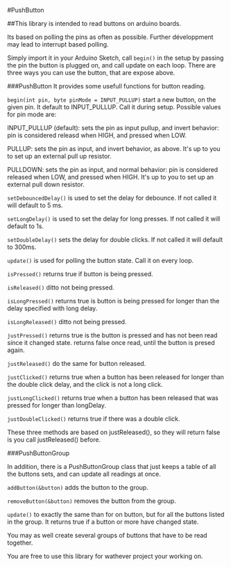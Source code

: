 #PushButton

##This library is intended to read buttons on arduino boards.

Its based on polling the pins as often as possible. Further développment may lead to interrupt based polling.

Simply import it in your Arduino Sketch, call `begin()` in the setup by passing the pin the button is plugged on, and call update on each loop. There are three ways you can use the button, that are expose above.

###PushButton
It provides some usefull functions for button reading.

`begin(int pin, byte pinMode = INPUT_PULLUP)` start a new button, on the given pin. It default to INPUT_PULLUP. Call it during setup. Possible values for pin mode are:

INPUT_PULLUP (default): sets the pin as input pullup, and invert behavior: pin is considered releasd when HIGH, and pressed when LOW.

PULLUP: sets the pin as input, and invert behavior, as above. It's up to you to set up an external pull up resistor.

PULLDOWN: sets the pin as input, and normal behavior: pin is considered released when LOW, and pressed when HIGH. It's up to you to set up an external pull down resistor.


`setDebouncedDelay()` is used to set the delay for debounce. If not called it will default to 5 ms.

`setLongDelay()` is used to set the delay for long presses. If not called it will default to 1s.

`setDoubleDelay()` sets the delay for double clicks. If not called it will default to 300ms.


`update()` is used for polling the button state. Call it on every loop.


`isPressed()` returns true if button is being pressed.

`isReleased()` ditto not being pressed.

`isLongPressed()` returns true is button is being pressed for longer than the delay specified with long delay.

`isLongReleased()` ditto not being pressed.



`justPressed()` returns true is the button is pressed and has not been read since it changed state. returns false once read, until the button is presed again.

`justReleased()` do the same for button released.


`justClicked()` returns true when a button has been released for longer than the double click delay, and the click is not a long click.

`justLongClicked()` returns true when a button has been released that was pressed for longer than longDelay.

`justDoubleClicked()` returns true if there was a double click.

These three methods are based on justReleased(), so they will return false is you call justReleased() before.


###PushButtonGroup

In addition, there is a PushButtonGroup class that just keeps a table of all the buttons sets, and can update all readings at once.

`addButton(&button)` adds the button to the group.

`removeButton(&button)` removes the button from the group.


`update()` to exactly the same than for on button, but for all the buttons listed in the group. It returns true if a button or more have changed state.


You may as well create several groups of buttons that have to be read together.


You are free to use this library for wathever project your working on.
